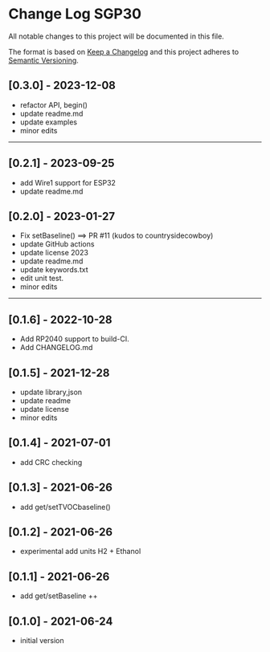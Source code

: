 # Change Log SGP30

All notable changes to this project will be documented in this file.

The format is based on [Keep a Changelog](http://keepachangelog.com/)
and this project adheres to [Semantic Versioning](http://semver.org/).


## [0.3.0] - 2023-12-08
- refactor API, begin()
- update readme.md
- update examples
- minor edits

----

## [0.2.1] - 2023-09-25
- add Wire1 support for ESP32
- update readme.md

## [0.2.0] - 2023-01-27
- Fix setBaseline() ==> PR #11 (kudos to countrysidecowboy)
- update GitHub actions
- update license 2023
- update readme.md
- update keywords.txt
- edit unit test.
- minor edits

----

## [0.1.6] - 2022-10-28
- Add RP2040 support to build-CI.
- Add CHANGELOG.md

## [0.1.5] - 2021-12-28
- update library,json
- update readme
- update license
- minor edits

## [0.1.4] - 2021-07-01
- add CRC checking

## [0.1.3] - 2021-06-26
- add get/setTVOCbaseline()

## [0.1.2] - 2021-06-26
- experimental add units  H2 + Ethanol

## [0.1.1] - 2021-06-26
- add get/setBaseline ++

## [0.1.0] - 2021-06-24
- initial version

